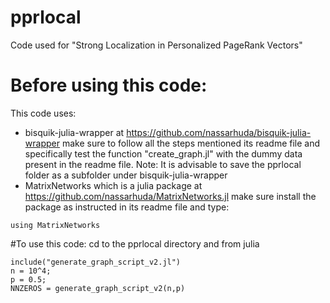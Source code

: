 # pprlocal
Code used for "Strong Localization in Personalized PageRank Vectors"

# Before using this code:
This code uses:
- bisquik-julia-wrapper at https://github.com/nassarhuda/bisquik-julia-wrapper
make sure to follow all the steps mentioned its readme file and specifically test the function "create_graph.jl" with the dummy data present in the readme file.
Note: It is advisable to save the pprlocal folder as a subfolder under bisquik-julia-wrapper
- MatrixNetworks which is a julia package at https://github.com/nassarhuda/MatrixNetworks.jl
make sure install the package as instructed in its readme file and type:
```
using MatrixNetworks
```

#To use this code:
cd to the pprlocal directory and from julia
```
include("generate_graph_script_v2.jl")
n = 10^4;
p = 0.5;
NNZEROS = generate_graph_script_v2(n,p)
```